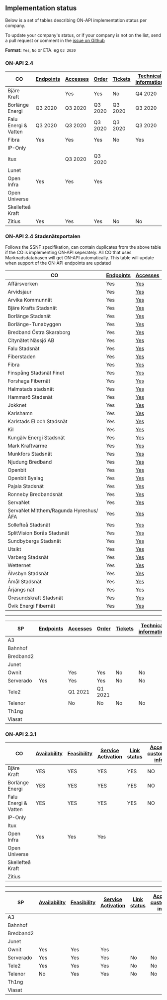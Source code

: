 ## Implementation status

Below is a set of tables describing ON-API implementation status per company.

To update your company's status, or if your company is not on the list, send a pull request or comment in the [issue on Github](https://github.com/on-api/on-api/issues/6)

**Format:** `Yes`, `No` or ETA. eg `Q3 2020`


### ON-API 2.4

| CO                |[Endpoints](2.4.0/spec/endpoints.md) | [Accesses](2.4.0/spec/accesses.md) | [Order](2.4.0/spec/orders.md) | [Tickets](2.4.0/spec/tickets.md) | [Technical information](2.4.0/spec/technical_info.md) | [Contacts](2.4.0/spec/contacts.md) | [Subscriptions](2.4.0/spec/subscriptions.md) | [Invoice Specification](2.4.0/spec/invoice_specification.md) | [Web portal](2.4.0/spec/web_portal.md) |
|-------------------|-------------------------------------|------------------------------------|-------------------------------|----------------------------------|-------------------------------------------------------|------------------------------------|----------------------------------------------|--------------------------------------------------------------|---------------------------------|
|Bjäre Kraft        | | Yes                                | Yes                           | No                               | Q4 2020                                              | No                                 |  Q3 2020                                     | Q3 2020                                                      | Yes                             |
|Borlänge Energi    | Q3 2020 | Q3 2020 | Q3 2020 | Q3 2020 | Q3 2020 | Q3 2020 | Q3 2020 | Q3 2020 | Q3 2020 |
|Falu Energi & Vatten| Q3 2020 | Q3 2020 | Q3 2020 | Q3 2020 | Q3 2020 | Q3 2020 | Q3 2020 | Q3 2020 | Q3 2020 |
|Fibra| Yes | Yes | Yes | No | Yes | No | No | No | No |
|IP-Only| | | | | | | | | |
|Itux| |Q3 2020|Q3 2020| | | | | | |
|Lunet| | | | | | | | | |
|Open Infra| Yes | Yes  | Yes  | | | | | Yes  | |
|Open Universe| | | | | | | | | |
|Skellefteå Kraft| | | | | | | | | |
|Zitius| Yes | Yes | Yes | No | No | No | Yes | No | No |

### ON-API 2.4 Stadsnätsportalen
Follows the SSNF specifikation, can contain duplicates from the above table if the CO is implementing ON-API seperately. All CO that uses Marknadsdatabasen will get ON-API automatically. This table will update when support of the ON-API endpoints are updated

| CO               | [Endpoints](2.4.0/spec/endpoints.md) | [Accesses](2.4.0/spec/accesses.md) |
|------------------|--------------------------------------|------------------------------------|
|Affärsverken | Yes | [Yes](https://www.stadsnatsportalen.se/plain/onapi/AFF) |
|Arvidsjaur | Yes | [Yes](https://www.stadsnatsportalen.se/plain/onapi/ARV) |
|Arvika Kommunnät | Yes | [Yes](https://www.stadsnatsportalen.se/plain/onapi/AKN) |
|Bjäre Krafts Stadsnät | Yes | [Yes](https://www.stadsnatsportalen.se/plain/onapi/BKB) |
|Borlänge Stadsnät | Yes | [Yes](https://www.stadsnatsportalen.se/plain/onapi/NORRBOR) |
|Borlänge-Tunabyggen | Yes | [Yes](https://www.stadsnatsportalen.se/plain/onapi/BORTUN) |
|Bredband Östra Skaraborg | Yes | [Yes](https://www.stadsnatsportalen.se/plain/onapi/BOS) |
|Citynätet Nässjö AB | Yes | [Yes](https://www.stadsnatsportalen.se/plain/onapi/CNN) |
|Falu Stadsnät | Yes | [Yes](https://www.stadsnatsportalen.se/plain/onapi/FEV) |
|Fiberstaden | Yes | [Yes](https://www.stadsnatsportalen.se/plain/onapi/FIB) |
|Fibra | Yes | [Yes](https://www.stadsnatsportalen.se/plain/onapi/MNCMSN) |
|Finspång Stadsnät Finet | Yes | [Yes](https://www.stadsnatsportalen.se/plain/onapi/FIN) |
|Forshaga Fibernät | Yes | [Yes](https://www.stadsnatsportalen.se/plain/onapi/FHF) |
|Halmstads stadsnät | Yes | [Yes](https://www.stadsnatsportalen.se/plain/onapi/HLM) |
|Hammarö Stadsnät | Yes | [Yes](https://www.stadsnatsportalen.se/plain/onapi/HMM) |
|Jokknet | Yes | [Yes](https://www.stadsnatsportalen.se/plain/onapi/JOK) |
|Karlshamn | Yes | [Yes](https://www.stadsnatsportalen.se/plain/onapi/KRY) |
|Karlstads El och Stadsnät | Yes | [Yes](https://www.stadsnatsportalen.se/plain/onapi/OPNKRL) |
|Kil | Yes | [Yes](https://www.stadsnatsportalen.se/plain/onapi/KIL) |
|Kungälv Energi Stadsnät | Yes | [Yes](https://www.stadsnatsportalen.se/plain/onapi/KGV) |
|Mark Kraftvärme | Yes | [Yes](https://www.stadsnatsportalen.se/plain/onapi/MKV) |
|Munkfors Stadsnät | Yes | [Yes](https://www.stadsnatsportalen.se/plain/onapi/MKF) |
|Njudung Bredband | Yes | [Yes](https://www.stadsnatsportalen.se/plain/onapi/VET) |
|Openbit | Yes | [Yes](https://www.stadsnatsportalen.se/plain/onapi/OPB) |
|Openbit Byalag | Yes | [Yes](https://www.stadsnatsportalen.se/plain/onapi/OPBBYA) |
|Pajala Stadsnät | Yes | [Yes](https://www.stadsnatsportalen.se/plain/onapi/PAJ) |
|Ronneby Bredbandsnät | Yes | [Yes](https://www.stadsnatsportalen.se/plain/onapi/RBY) |
|ServaNet | Yes | [Yes](https://www.stadsnatsportalen.se/plain/onapi/NORRSRV2) |
|ServaNet Mitthem/Ragunda Hyreshus/ÅFA | Yes | [Yes](https://www.stadsnatsportalen.se/plain/onapi/SRVMH) |
|Sollefteå Stadsnät | Yes | [Yes](https://www.stadsnatsportalen.se/plain/onapi/SFT) |
|SplitVision Borås Stadsnät | Yes | [Yes](https://www.stadsnatsportalen.se/plain/onapi/SPV) |
|Sundbybergs Stadsnät | Yes | [Yes](https://www.stadsnatsportalen.se/plain/onapi/SNC) |
|Utsikt | Yes | [Yes](https://www.stadsnatsportalen.se/plain/onapi/UTS) |
|Varberg Stadsnät | Yes | [Yes](https://www.stadsnatsportalen.se/plain/onapi/VAR) |
|Wetternet | Yes | [Yes](https://www.stadsnatsportalen.se/plain/onapi/WNT) |
|Älvsbyn Stadsnät | Yes | [Yes](https://www.stadsnatsportalen.se/plain/onapi/ALV) |
|Åmål Stadsnät | Yes | [Yes](https://www.stadsnatsportalen.se/plain/onapi/AMA) |
|Årjängs nät | Yes | [Yes](https://www.stadsnatsportalen.se/plain/onapi/ANG) |
|Öresundskraft Stadsnät | Yes | [Yes](https://www.stadsnatsportalen.se/plain/onapi/ORE) |
|Övik Energi Fibernät | Yes | [Yes](https://www.stadsnatsportalen.se/plain/onapi/OVK) |

---

| SP                | [Endpoints](2.4.0/spec/endpoints.md) | [Accesses](2.4.0/spec/accesses.md) | [Order](2.4.0/spec/orders.md) | [Tickets](2.4.0/spec/tickets.md) | [Technical information](2.4.0/spec/technical_info.md) | [Contacts](2.4.0/spec/contacts.md) | [Subscriptions](2.4.0/spec/subscriptions.md) | [Invoice Specification](2.4.0/spec/invoice_specification.md) | [Web portal](2.4.0/spec/web_portal.md) |
|-------------------|--------------------------------------|------------------------------------|-------------------------------|----------------------------------|-------------------------------------------------------|------------------------------------|----------------------------------------------|--------------------------------------------------------------|----------------------------------------|
|A3 | | | | | | | | | |
|Bahnhof| | | | | | | | | |
|Bredband2| | | | | | | | | |
|Junet| | | | | | | | | |
|Ownit| |Yes|Yes|No|No|No|No|No| |
|Serverado| Yes |Yes|Yes|No|No|Yes|No|No|No|
|Tele2| | Q1 2021 | Q1 2021 | | | | | | |
|Telenor| |No|No|No|No|No|No|No|No|
|Th1ng| | | | | | | | | |
|Viasat| | | | | | | | | |

### ON-API 2.3.1

| CO                | [Availability](2.3.1/availability.md) | [Feasibility](2.3.1/feasibility.md) | [Service Activation](2.3.1/service_activation.md) | [Link status](2.3.1/fm_linkstatus.md) | [Access customer info](2.3.1/access_customer_info.md) | [CO Active services](2.3.1/co_active_services.md) | [Web portal](2.3.1/web_portal.md) |
|-------------------|---------------------------------------|-------------------------------------|---------------------------------------------------|---------------------------------------|-------------------------------------------------------|---------------------------------------------------|-----------------------------------|
|Bjäre Kraft        | YES                                   | YES                                 | YES                                               | YES                                   | NO                                                    | YES                                               | YES                               |
|Borlänge Energi    | YES                                   | YES                                 | YES                                               | YES                                   | NO                                                    | YES                                               | YES                               |
|Falu Energi & Vatten| YES                                   | YES                                 | YES                                               | YES                                   | NO                                                    | YES                                               | YES                               |
|IP-Only| | | | | | | | |
|Itux| | | | | | | |
|Open Infra| Yes | Yes  | Yes  | | | | |
|Open Universe| | | | | | | |
|Skellefteå Kraft| | | | | | | |
|Zitius| | | | | | | |

---

| SP                | [Availability](2.3.1/availability.md) | [Feasibility](2.3.1/feasibility.md) | [Service Activation](2.3.1/service_activation.md) | [Link status](2.3.1/fm_linkstatus.md) | [Access customer info](2.3.1/access_customer_info.md) | [CO Active services](2.3.1/co_active_services.md) | [Web portal](2.3.1/web_portal.md) |
|-------------------|---------------------------------------|-------------------------------------|---------------------------------------------------|---------------------------------------|-------------------------------------------------------|---------------------------------------------------|-----------------------------------|
|A3| | | | | | | |
|Bahnhof| | | | | | | |
|Bredband2| | | | | | | |
|Junet| | | | | | | |
|Ownit|Yes|Yes|Yes| | | | |
|Serverado|Yes|Yes|Yes|No|No|No|No|
|Tele2|Yes|Yes|Yes|No|No|No|No
|Telenor|No|Yes|Yes|No|No|No|No
|Th1ng| | | | | | | |
|Viasat| | | | | | | |
